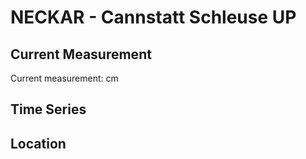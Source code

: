 # NECKAR - Cannstatt Schleuse UP

## Current Measurement

Current measurement: <Value topic="rivers/pegel-online/NECKAR/Cannstatt Schleuse UP/measurementValue"/> cm

## Time Series

<TimeSeries topic="rivers/pegel-online/NECKAR/Cannstatt Schleuse UP/measurementValue" period="week" />

## Location

<WorldMap>
  <Marker lat="48.80208919412345" lon="9.209456373709084" labelTopic="rivers/pegel-online/NECKAR/Cannstatt Schleuse UP" />
</WorldMap>
